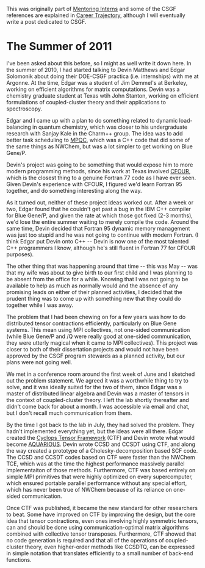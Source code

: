 This was originally part of [Mentoring Interns](Mentoring_Interns.md) and some of the CSGF references are explained in [Career Trajectory](Career_Trajectory.md), although I will eventually write a post dedicated to CSGF.

# The Summer of 2011

I've been asked about this before, so I might as well write it down here.  In the summer of 2010, I had started talking to Devin Matthews and Edgar Solomonik about doing their DOE-CSGF practica (i.e. internships) with me at Argonne.  At the time, Edgar was a student of Jim Demmel's at Berkeley, working on efficient algorithms for matrix computations.  Devin was a chemistry graduate student at Texas wtih John Stanton, working on efficient formulations of coupled-cluster theory and their applications to spectroscopy.

Edgar and I came up with a plan to do something related to dynamic load-balancing in quantum chemistry, which was closer to his undergraduate research with Sanjay Kale in the Charm++ group.  The idea was to add better task scheduling to [MPQC](https://mpqc.org/), which was a C++ code that did some of the same things as NWChem, but was a lot simpler to get working on Blue Gene/P.

Devin's project was going to be something that would expose him to more modern programming methods, since his work at Texas involved [CFOUR](http://www.cfour.de/), which is the closest thing to a genuine Fortran 77 code as I have ever seen.  Given Devin's experience with CFOUR, I figured we'd learn Fortran 95 together, and do something interesting along the way.

As it turned out, neither of these project ideas worked out.  After a week or two, Edgar found that he couldn't get past a bug in the IBM C++ compiler for Blue Gene/P, and given the rate at which those got fixed (2-3 months), we'd lose the entire summer waiting to merely compile the code.  Around the same time, Devin decided that Fortran 95 dynamic memory management was just too stupid and he was not going to continue with modern Fortran.  (I think Edgar put Devin onto C++ -- Devin is now one of the most talented C++ programmers I know, although he's still fluent in Fortran 77 for CFOUR purposes).

The other thing that was happening around that time -- this was May -- was that my wife was about to give birth to our first child and I was planning to be absent from the office for a while.  Knowing that I was not going to be available to help as much as normally would and the absence of any promising leads on either of their planned activities, I decided that the prudent thing was to come up with something new that they could do together while I was away.

The problem that I had been chewing on for a few years was how to do distributed tensor contractions efficiently, particularly on Blue Gene systems.  This mean using MPI collectives, not one-sided communication (while Blue Gene/P and /Q were really good at one-sided communication, they were utterly magical when it came to MPI collectives).  This project was closer to both of their dissertation projects and would not have been approved by the CSGF program stewards as a planned activity, but our plans were not going well.

We met in a conference room around the first week of June and I sketched out the problem statement.  We agreed it was a worthwhile thing to try to solve, and it was ideally suited for the two of them, since Edgar was a master of distributed linear algebra and Devin was a master of tensors in the context of coupled-cluster theory.  I left the lab shortly thereafter and didn't come back for about a month.  I was accessible via email and chat, but I don't recall much communication from them.

By the time I got back to the lab in July, they had solved the problem.  They hadn't implemented everything yet, but the ideas were all there.  Edgar created the [Cyclops Tensor Framework](https://solomon2.web.engr.illinois.edu/ctf/) (CTF) and Devin wrote what would become [AQUARIOUS](https://github.com/devinamatthews/aquarius).  Devin wrote CCSD and CCSDT using CTF, and along the way created a prototype of a Cholesky-decomposition based SCF code.  The CCSD and CCSDT codes based on CTF were faster than the NWChem TCE, which was at the time the highest performance massively parallel implementaiton of those methods.  Furthermore, CTF was based entirely on simple MPI primitives that were highly optimized on every supercomputer, which ensured portable parallel performance without any special effort, which has never been true of NWChem because of its reliance on one-sided communication.

Once CTF was published, it became the new standard for other researchers to beat.  Some have improved on CTF by improving the design, but the core idea that tensor contractions, even ones involving highly symmetric tensors, can and should be done using communication-optimal matrix algorithms combined with collective tensor transposes.  Furthermore, CTF showed that no code generation is required and that all of the operations of coupled-cluster theory, even higher-order methods like CCSDTQ, can be expressed in simple notation that translates efficiently to a small number of back-end functions.

